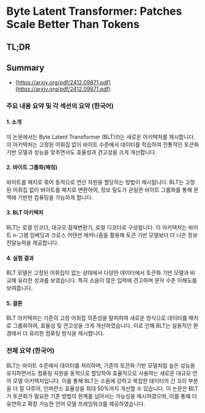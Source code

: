 # Byte Latent Transformer: Patches Scale Better Than Tokens
## TL;DR
## Summary
- [https://arxiv.org/pdf/2412.09871.pdf](https://arxiv.org/pdf/2412.09871.pdf)

### 주요 내용 요약 및 각 섹션의 요약 (한국어)

#### 1. 소개
이 논문에서는 Byte Latent Transformer (BLT)라는 새로운 아키텍처를 제시합니다. 이 아키텍처는 고정된 어휘집 없이 바이트 수준에서 데이터를 학습하여 전통적인 토큰화 기반 모델과 성능을 맞추면서도 효율성과 견고성을 크게 개선합니다.

#### 2. 바이트 그룹화(패칭)
바이트를 패치로 묶어 동적으로 연산 자원을 할당하는 방법이 제시됩니다. BLT는 고정된 어휘집 없이 바이트를 패치로 변환하여, 정보 밀도가 균일한 바이트 그룹화를 통해 문맥에 기반한 컴퓨팅을 가능하게 합니다.

#### 3. BLT 아키텍처
BLT는 로컬 인코더, 대규모 잠재변환기, 로컬 디코더로 구성됩니다. 이 아키텍처는 바이트 n-그램 임베딩과 크로스 어텐션 메커니즘을 활용해 토큰 기반 모델보다 더 나은 정보 전달능력을 제공합니다.

#### 4. 실험 결과
BLT 모델은 고정된 어휘집이 없는 상태에서 다양한 데이터에서 토큰화 기반 모델과 비교해 유리한 성과를 보였습니다. 특히 소음이 많은 입력에 견고하며 문자 수준 이해도를 보여줍니다.

#### 5. 결론
BLT 아키텍처는 기존의 고정 어휘집 의존성을 탈피하여 새로운 방식으로 데이터를 패치로 그룹화하여, 효율성 및 견고성을 크게 개선하였습니다. 이로 인해 BLT는 실용적인 환경에서 더 유리한 컴퓨팅 방식을 제시합니다.

### 전체 요약 (한국어)

BLT는 바이트 수준에서 데이터를 처리하며, 기존의 토큰화 기반 모델처럼 높은 성능을 유지하면서도 컴퓨팅 자원을 동적으로 할당하여 효율적으로 사용하는 새로운 대규모 언어 모델 아키텍처입니다. 이를 통해 BLT는 소음에 강하고 복잡한 데이터의 긴 꼬리 부분을 더 잘 다루어, 인퍼런스 효율성을 최대 50%까지 개선할 수 있습니다. 이 논문은 BLT가 토큰화가 필요한 기존 방법의 한계를 넘어서는 가능성을 제시하였으며, 이를 통해 더 유연하고 확장 가능한 언어 모델 프레임워크를 제공하였습니다.
